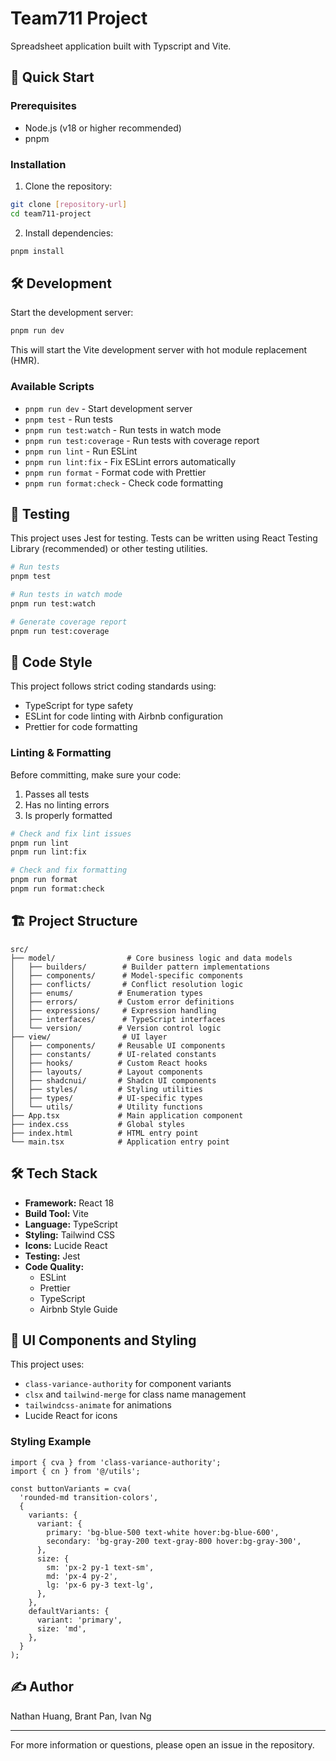 # Team711 Project

Spreadsheet application built with Typscript and Vite.

## 🚀 Quick Start

### Prerequisites

- Node.js (v18 or higher recommended)
- pnpm

### Installation

1. Clone the repository:
```bash
git clone [repository-url]
cd team711-project
```

2. Install dependencies:
```bash
pnpm install
```

## 🛠️ Development

Start the development server:
```bash
pnpm run dev
```

This will start the Vite development server with hot module replacement (HMR).

### Available Scripts

- `pnpm run dev` - Start development server
- `pnpm test` - Run tests
- `pnpm run test:watch` - Run tests in watch mode
- `pnpm run test:coverage` - Run tests with coverage report
- `pnpm run lint` - Run ESLint
- `pnpm run lint:fix` - Fix ESLint errors automatically
- `pnpm run format` - Format code with Prettier
- `pnpm run format:check` - Check code formatting

## 🧪 Testing

This project uses Jest for testing. Tests can be written using React Testing Library (recommended) or other testing utilities.

```bash
# Run tests
pnpm test

# Run tests in watch mode
pnpm run test:watch

# Generate coverage report
pnpm run test:coverage
```

## 📝 Code Style

This project follows strict coding standards using:
- TypeScript for type safety
- ESLint for code linting with Airbnb configuration
- Prettier for code formatting

### Linting & Formatting

Before committing, make sure your code:
1. Passes all tests
2. Has no linting errors
3. Is properly formatted

```bash
# Check and fix lint issues
pnpm run lint
pnpm run lint:fix

# Check and fix formatting
pnpm run format
pnpm run format:check
```

## 🏗️ Project Structure

```
src/
├── model/                # Core business logic and data models
│   ├── builders/        # Builder pattern implementations
│   ├── components/      # Model-specific components
│   ├── conflicts/       # Conflict resolution logic
│   ├── enums/          # Enumeration types
│   ├── errors/         # Custom error definitions
│   ├── expressions/     # Expression handling
│   ├── interfaces/      # TypeScript interfaces
│   └── version/        # Version control logic
├── view/                # UI layer
│   ├── components/     # Reusable UI components
│   ├── constants/      # UI-related constants
│   ├── hooks/          # Custom React hooks
│   ├── layouts/        # Layout components
│   ├── shadcnui/       # Shadcn UI components
│   ├── styles/         # Styling utilities
│   ├── types/          # UI-specific types
│   └── utils/          # Utility functions
├── App.tsx             # Main application component
├── index.css           # Global styles
├── index.html          # HTML entry point
└── main.tsx            # Application entry point
```

## 🛠️ Tech Stack

- **Framework:** React 18
- **Build Tool:** Vite
- **Language:** TypeScript
- **Styling:** Tailwind CSS
- **Icons:** Lucide React
- **Testing:** Jest
- **Code Quality:**
  - ESLint
  - Prettier
  - TypeScript
  - Airbnb Style Guide

## 🎨 UI Components and Styling

This project uses:
- `class-variance-authority` for component variants
- `clsx` and `tailwind-merge` for class name management
- `tailwindcss-animate` for animations
- Lucide React for icons

### Styling Example

```tsx
import { cva } from 'class-variance-authority';
import { cn } from '@/utils';

const buttonVariants = cva(
  'rounded-md transition-colors',
  {
    variants: {
      variant: {
        primary: 'bg-blue-500 text-white hover:bg-blue-600',
        secondary: 'bg-gray-200 text-gray-800 hover:bg-gray-300',
      },
      size: {
        sm: 'px-2 py-1 text-sm',
        md: 'px-4 py-2',
        lg: 'px-6 py-3 text-lg',
      },
    },
    defaultVariants: {
      variant: 'primary',
      size: 'md',
    },
  }
);
```

## ✍️ Author

Nathan Huang, Brant Pan, Ivan Ng

---

For more information or questions, please open an issue in the repository.
